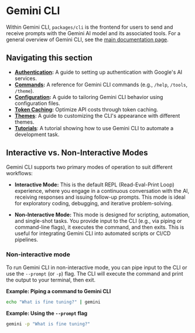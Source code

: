 # Gemini CLI

Within Gemini CLI, `packages/cli` is the frontend for users to send and receive prompts with the Gemini AI model and its associated tools. For a general overview of Gemini CLI, see the [main documentation page](../index.md).

## Navigating this section

- **[Authentication](./authentication.md):** A guide to setting up authentication with Google's AI services.
- **[Commands](./commands.md):** A reference for Gemini CLI commands (e.g., `/help`, `/tools`, `/theme`).
- **[Configuration](./configuration.md):** A guide to tailoring Gemini CLI behavior using configuration files.
- **[Token Caching](./token-caching.md):** Optimize API costs through token caching.
- **[Themes](./themes.md)**: A guide to customizing the CLI's appearance with different themes.
- **[Tutorials](tutorials.md)**: A tutorial showing how to use Gemini CLI to automate a development task.

## Interactive vs. Non-Interactive Modes

Gemini CLI supports two primary modes of operation to suit different workflows:

- **Interactive Mode:** This is the default REPL (Read-Eval-Print Loop) experience, where you engage in a continuous conversation with the AI, receiving responses and issuing follow-up prompts. This mode is ideal for exploratory coding, debugging, and iterative problem-solving.

- **Non-Interactive Mode:** This mode is designed for scripting, automation, and single-shot tasks. You provide input to the CLI (e.g., via piping or command-line flags), it executes the command, and then exits. This is useful for integrating Gemini CLI into automated scripts or CI/CD pipelines.

### Non-interactive mode

To run Gemini CLI in non-interactive mode, you can pipe input to the CLI or use the `--prompt` (or `-p`) flag. The CLI will execute the command and print the output to your terminal, then exit.

**Example: Piping a command to Gemini CLI**

```bash
echo "What is fine tuning?" | gemini
```

**Example: Using the `--prompt` flag**

```bash
gemini -p "What is fine tuning?"
```
